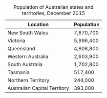 <table class="au-table" tabindex="0" aria-describedby="table_desc">
    <caption id="table_desc">Population of Australian states and territories, December 2015</caption>
    <thead>
        <tr>
            <th scope="col">Location</th>
            <th scope="col">Population</th>
        </tr>
    </thead>
    <tbody>
        <tr>
            <td>New South Wales</td>
            <td>7,670,700</td>
        </tr>
        <tr>
            <td>Victoria</td>
            <td>5,996,400</td>
        </tr>
        <tr>
            <td>Queensland</td>
            <td>4,808,800</td>
        </tr>
        <tr>
            <td>Western Australia</td>
            <td>2,603,900</td>
        </tr>
        <tr>
            <td>South Australia</td>
            <td>1,702,800</td>
        </tr>
        <tr>
            <td>Tasmania</td>
            <td>517,400</td>
        </tr>
        <tr>
            <td>Northern Territory</td>
            <td>244,000</td>
        </tr>
        <tr>
            <td>Australian Capital Territory</td>
            <td>393,000</td>
        </tr>
    </tbody>
</table>